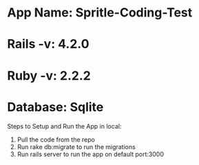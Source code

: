 
# App Name:  Spritle-Coding-Test
# Rails -v: 4.2.0
# Ruby  -v: 2.2.2
# Database: Sqlite

Steps to Setup and Run the App in local:

1. Pull the code from the repo
2. Run rake db:migrate to run the migrations
3. Run rails server to run the app on default port:3000
